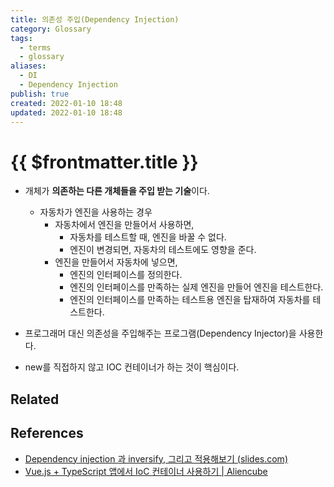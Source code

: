 ```yaml
---
title: 의존성 주입(Dependency Injection)
category: Glossary
tags:
  - terms
  - glossary
aliases:
  - DI
  - Dependency Injection
publish: true
created: 2022-01-10 18:48
updated: 2022-01-10 18:48
---
```


# {{ $frontmatter.title }}

- 개체가 **의존하는 다른 개체들을 주입 받는 기술**이다.

  - 자동차가 엔진을 사용하는 경우
    - 자동차에서 엔진을 만들어서 사용하면,
      - 자동차를 테스트할 때, 엔진을 바꿀 수 없다.
      - 엔진이 변경되면, 자동차의 테스트에도 영향을 준다.
    - 엔진을 만들어서 자동차에 넣으면,
      - 엔진의 인터페이스를 정의한다.
      - 엔진의 인터페이스를 만족하는 실제 엔진을 만들어 엔진을 테스트한다.
      - 엔진의 인터페이스를 만족하는 테스트용 엔진을 탑재하여 자동차를 테스트한다.

- 프로그래머 대신 의존성을 주입해주는 프로그램(Dependency Injector)을 사용한다.
- new를 직접하지 않고 IOC 컨테이너가 하는 것이 핵심이다.

## Related

## References

- [Dependency injection 과 inversify, 그리고 적용해보기 (slides.com)](https://slides.com/woongjae/inversify)
- [Vue.js + TypeScript 앱에서 IoC 컨테이너 사용하기 | Aliencube](https://blog.aliencube.org/ko/2017/03/21/using-ioc-container-in-vuejs-typescript-app/)
